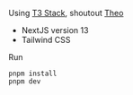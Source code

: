 Using [T3 Stack](https://create.t3.gg/), shoutout [Theo](https://twitch.tv/Theo)

-   NextJS version 13
-   Tailwind CSS

Run

```
pnpm install
pnpm dev
```
